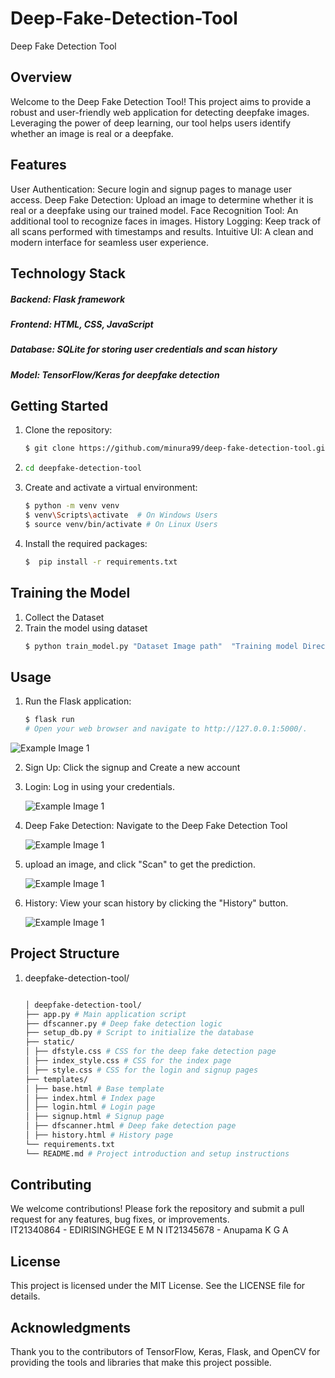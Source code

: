 # Deep-Fake-Detection-Tool
Deep Fake Detection Tool
## Overview
Welcome to the Deep Fake Detection Tool! This project aims to provide a robust and user-friendly web application for detecting deepfake images. Leveraging the power of deep learning, our tool helps users identify whether an image is real or a deepfake.

## Features
User Authentication: Secure login and signup pages to manage user access.
Deep Fake Detection: Upload an image to determine whether it is real or a deepfake using our trained model.
Face Recognition Tool: An additional tool to recognize faces in images.
History Logging: Keep track of all scans performed with timestamps and results.
Intuitive UI: A clean and modern interface for seamless user experience.
## Technology Stack
##### Backend: Flask framework
##### Frontend: HTML, CSS, JavaScript
##### Database: SQLite for storing user credentials and scan history
##### Model: TensorFlow/Keras for deepfake detection
## Getting Started
1. Clone the repository:
   ```bash
   $ git clone https://github.com/minura99/deep-fake-detection-tool.git
2. ```bash
   cd deepfake-detection-tool
3. Create and activate a virtual environment:
   ```bash
   $ python -m venv venv
   $ venv\Scripts\activate  # On Windows Users
   $ source venv/bin/activate # On Linux Users
4. Install the required packages:
   ```bash
   $  pip install -r requirements.txt
## Training the Model
1. Collect the Dataset
2. Train the model using dataset
    ```bash
   $ python train_model.py "Dataset Image path"  "Training model Directory"
## Usage
1. Run the Flask application:
    ```bash
    $ flask run
    # Open your web browser and navigate to http://127.0.0.1:5000/.
  ![Example Image 1](Images/logscreen.png) </br>

2. Sign Up: Click the signup and Create a new account</br>

3. Login: Log in using your credentials.
   
   ![Example Image 1](Images/Home.png) </br>

5. Deep Fake Detection: Navigate to the Deep Fake Detection Tool

   ![Example Image 1](Images/deepfakesec.png) </br>

6. upload an image, and click "Scan" to get the prediction.

   ![Example Image 1](Images/result.png) </br>
   
7. History: View your scan history by clicking the "History" button.
   
   ![Example Image 1](Images/history.png) </br>
   
## Project Structure
1. deepfake-detection-tool/
   ```bash
   
   │ deepfake-detection-tool/
   ├── app.py # Main application script
   ├── dfscanner.py # Deep fake detection logic
   ├── setup_db.py # Script to initialize the database
   ├── static/
   │ ├── dfstyle.css # CSS for the deep fake detection page
   │ ├── index_style.css # CSS for the index page
   │ ├── style.css # CSS for the login and signup pages
   ├── templates/
   │ ├── base.html # Base template
   │ ├── index.html # Index page
   │ ├── login.html # Login page
   │ ├── signup.html # Signup page
   │ ├── dfscanner.html # Deep fake detection page
   │ ├── history.html # History page
   └── requirements.txt
   └── README.md # Project introduction and setup instructions

## Contributing
We welcome contributions! Please fork the repository and submit a pull request for any features, bug fixes, or improvements.</br>
IT21340864 - EDIRISINGHEGE E M N 
IT21345678 - Anupama K G A

## License
This project is licensed under the MIT License. See the LICENSE file for details.

## Acknowledgments
Thank you to the contributors of TensorFlow, Keras, Flask, and OpenCV for providing the tools and libraries that make this project possible.
